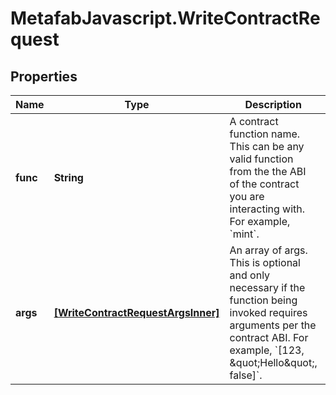 # MetafabJavascript.WriteContractRequest

## Properties

Name | Type | Description | Notes
------------ | ------------- | ------------- | -------------
**func** | **String** | A contract function name. This can be any valid function from the the ABI of the contract you are interacting with. For example, &#x60;mint&#x60;. | 
**args** | [**[WriteContractRequestArgsInner]**](WriteContractRequestArgsInner.md) | An array of args. This is optional and only necessary if the function being invoked requires arguments per the contract ABI. For example, &#x60;[123, \&quot;Hello\&quot;, false]&#x60;. | [optional] 


